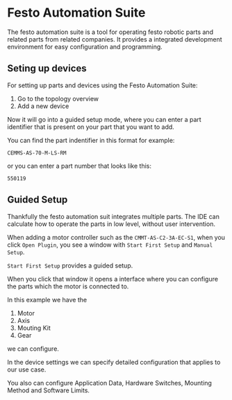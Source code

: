 # Festo Automation Suite

The festo automation suite is a tool for operating festo robotic parts and related parts from
related companies. It provides a integrated development environment for easy configuration and programming.

## Seting up devices

For setting up parts and devices using the Festo Automation Suite:

1. Go to the topology overview
2. Add a new device

Now it will go into a guided setup mode, where you can enter a part identifier that is present on your part that you want to add.

You can find the part indentifier in this format for example:

`CEMMS-AS-70-M-LS-RM` 

or you can enter a part number that looks like this:

`550119 `

## Guided Setup

Thankfully the festo automation suit integrates multiple parts.
The IDE can calculate how to operate the parts in low level, without user intervention.

When adding a motor controller such as the `CMMT-AS-C2-3A-EC-S1`, when you click `Open Plugin`,
you see a window with `Start First Setup` and `Manual Setup`.

`Start First Setup` provides a guided setup.

When you click that window it opens a interface where you can configure the parts which the motor is connected to.

In this example we have the 

1. Motor
2. Axis
3. Mouting Kit
4. Gear

we can configure.

In the device settings we can specify detailed configuration that applies to our use case.

You also can configure Application Data, Hardware Switches, Mounting Method and Software Limits.
